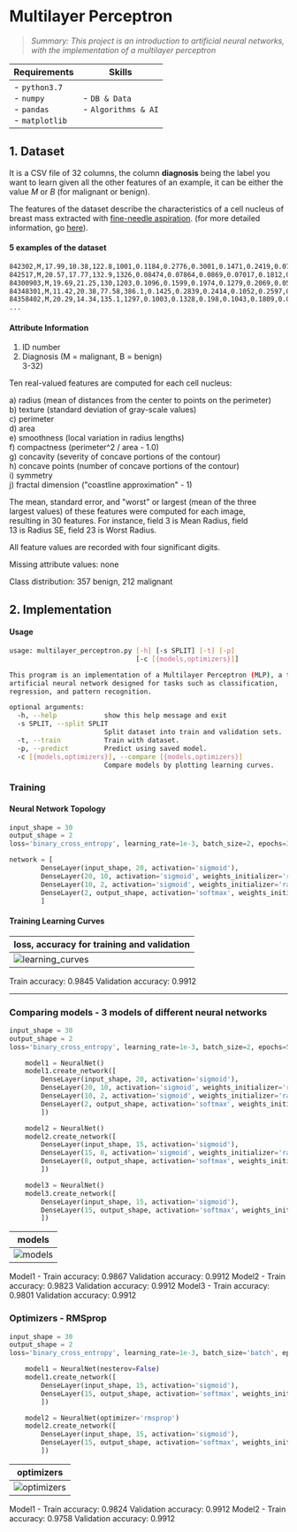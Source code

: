 
#  Multilayer Perceptron 
>*_Summary: This project is an introduction to artificial neural networks, with the implementation of a multilayer perceptron_*

| Requirements | Skills |
|--------------|--------|
| - `python3.7`<br> - `numpy`<br> - `pandas`<br> - `matplotlib`<br>  | - `DB & Data`<br> - `Algorithms & AI` |


## 1. Dataset

It is a CSV file of 32 columns, the column **diagnosis** being the label you want to learn given all the other features of an example, it can be either the value $M$ or $B$ (for malignant or benign). 

The features of the dataset describe the characteristics of a cell nucleus of breast mass extracted with [fine-needle aspiration](https://en.wikipedia.org/wiki/Fine-needle_aspiration). (for more detailed information, go [here](https://archive.ics.uci.edu/ml/machine-learning-databases/breast-cancer-wisconsin/wdbc.names)).

#### 5 examples of the dataset
```bash
842302,M,17.99,10.38,122.8,1001,0.1184,0.2776,0.3001,0.1471,0.2419,0.07871,1.095,0.9053,8.589,153.4,0.006399,0.04904,0.05373,0.01587,0.03003,0.006193,25.38,17.33,184.6,2019,0.1622,0.6656,0.7119,0.2654,0.4601,0.1189
842517,M,20.57,17.77,132.9,1326,0.08474,0.07864,0.0869,0.07017,0.1812,0.05667,0.5435,0.7339,3.398,74.08,0.005225,0.01308,0.0186,0.0134,0.01389,0.003532,24.99,23.41,158.8,1956,0.1238,0.1866,0.2416,0.186,0.275,0.08902
84300903,M,19.69,21.25,130,1203,0.1096,0.1599,0.1974,0.1279,0.2069,0.05999,0.7456,0.7869,4.585,94.03,0.00615,0.04006,0.03832,0.02058,0.0225,0.004571,23.57,25.53,152.5,1709,0.1444,0.4245,0.4504,0.243,0.3613,0.08758
84348301,M,11.42,20.38,77.58,386.1,0.1425,0.2839,0.2414,0.1052,0.2597,0.09744,0.4956,1.156,3.445,27.23,0.00911,0.07458,0.05661,0.01867,0.05963,0.009208,14.91,26.5,98.87,567.7,0.2098,0.8663,0.6869,0.2575,0.6638,0.173
84358402,M,20.29,14.34,135.1,1297,0.1003,0.1328,0.198,0.1043,0.1809,0.05883,0.7572,0.7813,5.438,94.44,0.01149,0.02461,0.05688,0.01885,0.01756,0.005115,22.54,16.67,152.2,1575,0.1374,0.205,0.4,0.1625,0.2364,0.07678
...
```

#### Attribute Information

1) ID number  
2) Diagnosis (M = malignant, B = benign)  
3-32)

Ten real-valued features are computed for each cell nucleus:

a) radius (mean of distances from the center to points on the perimeter)  
b) texture (standard deviation of gray-scale values)  
c) perimeter  
d) area  
e) smoothness (local variation in radius lengths)  
f) compactness (perimeter^2 / area - 1.0)  
g) concavity (severity of concave portions of the contour)  
h) concave points (number of concave portions of the contour)  
i) symmetry  
j) fractal dimension ("coastline approximation" - 1)

The mean, standard error, and "worst" or largest (mean of the three  
largest values) of these features were computed for each image,  
resulting in 30 features. For instance, field 3 is Mean Radius, field  
13 is Radius SE, field 23 is Worst Radius.

All feature values are recorded with four significant digits.

Missing attribute values: none

Class distribution: 357 benign, 212 malignant


## 2. Implementation

#### Usage
``` bash
usage: multilayer_perceptron.py [-h] [-s SPLIT] [-t] [-p]
                                [-c [{models,optimizers}]]

This program is an implementation of a Multilayer Perceptron (MLP), a type of
artificial neural network designed for tasks such as classification,
regression, and pattern recognition.

optional arguments:
  -h, --help            show this help message and exit
  -s SPLIT, --split SPLIT
                        Split dataset into train and validation sets.
  -t, --train           Train with dataset.
  -p, --predict         Predict using saved model.
  -c [{models,optimizers}], --compare [{models,optimizers}]
                        Compare models by plotting learning curves.
```

### Training 

#### Neural Network Topology
``` python
input_shape = 30
output_shape = 2
loss='binary_cross_entropy', learning_rate=1e-3, batch_size=2, epochs=30

network = [
        DenseLayer(input_shape, 20, activation='sigmoid'),
        DenseLayer(20, 10, activation='sigmoid', weights_initializer='random'),
        DenseLayer(10, 2, activation='sigmoid', weights_initializer='random'),
        DenseLayer(2, output_shape, activation='softmax', weights_initializer='random')
        ]
```
#### Training Learning Curves

| loss, accuracy for training and validation|
|---------------------------------------------|
|![learning_curves](https://github.com/jmcheon/multilayer_perceptron/assets/40683323/b30945e9-3bed-4422-a265-62df8b109247)|
Train accuracy: 0.9845 Validation accuracy: 0.9912

---
### Comparing models - 3 models of different neural networks

``` python
input_shape = 30
output_shape = 2
loss='binary_cross_entropy', learning_rate=1e-3, batch_size=2, epochs=50

    model1 = NeuralNet()
    model1.create_network([
        DenseLayer(input_shape, 20, activation='sigmoid'),
        DenseLayer(20, 10, activation='sigmoid', weights_initializer='random'),
        DenseLayer(10, 2, activation='sigmoid', weights_initializer='random'),
        DenseLayer(2, output_shape, activation='softmax', weights_initializer='random')
        ])

    model2 = NeuralNet()
    model2.create_network([
        DenseLayer(input_shape, 15, activation='sigmoid'),
        DenseLayer(15, 8, activation='sigmoid', weights_initializer='random'),
        DenseLayer(8, output_shape, activation='softmax', weights_initializer='random')
        ])

    model3 = NeuralNet()
    model3.create_network([
        DenseLayer(input_shape, 15, activation='sigmoid'),
        DenseLayer(15, output_shape, activation='softmax', weights_initializer='random')
        ])
```


| models |
|---------------------------------------------|
|![models](https://github.com/jmcheon/multilayer_perceptron/assets/40683323/158914d6-d7f2-4fb3-a5ae-459ffc195456)|
Model1 - Train accuracy: 0.9867 Validation accuracy: 0.9912
Model2 - Train accuracy: 0.9823 Validation accuracy: 0.9912
Model3 - Train accuracy: 0.9801 Validation accuracy: 0.9912
### Optimizers - RMSprop
``` python
input_shape = 30
output_shape = 2
loss='binary_cross_entropy', learning_rate=1e-3, batch_size='batch', epochs=30

    model1 = NeuralNet(nesterov=False)
    model1.create_network([
        DenseLayer(input_shape, 15, activation='sigmoid'),
        DenseLayer(15, output_shape, activation='softmax', weights_initializer='zero')
        ])

    model2 = NeuralNet(optimizer='rmsprop')
    model2.create_network([
        DenseLayer(input_shape, 15, activation='sigmoid'),
        DenseLayer(15, output_shape, activation='softmax', weights_initializer='zero')
        ])
```

| optimizers |
|---------------------------------------------|
|![optimizers](https://github.com/jmcheon/multilayer_perceptron/assets/40683323/3844a386-720d-4b3c-8a8d-6c6b03ef39ce)|
Model1 - Train accuracy: 0.9824 Validation accuracy: 0.9912
Model2 - Train accuracy: 0.9758 Validation accuracy: 0.9912
